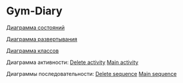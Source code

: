 # Gym-Diary



[Диаграмма состояний](https://github.com/SexyalGUN/Gym-Diary/blob/master/Diagram%20state.jpg)

[Диаграмма развертывания](https://github.com/SexyalGUN/Gym-Diary/blob/master/Diagram%20deployment.jpg)

[Диаграмма классов](https://github.com/SexyalGUN/Gym-Diary/blob/master/Diagram%20class.jpg)

Диаграмма активности:
[Delete activity](https://github.com/SexyalGUN/Gym-Diary/blob/master/delete%20activity.png)
[Main activity](https://github.com/SexyalGUN/Gym-Diary/blob/master/main%20activity.jpg)

Диаграммы последовательности:
[Delete sequence](https://github.com/SexyalGUN/Gym-Diary/blob/master/delete%20sequence.jpg)
[Main sequence](https://github.com/SexyalGUN/Gym-Diary/blob/master/main%20sequence.jpg)
